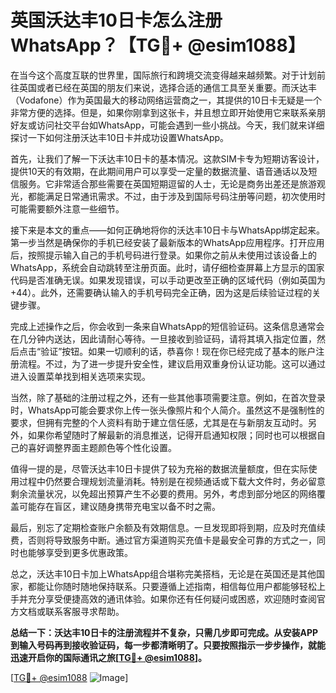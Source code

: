 # 英国沃达丰10日卡怎么注册WhatsApp？【TG💪+ @esim1088】

在当今这个高度互联的世界里，国际旅行和跨境交流变得越来越频繁。对于计划前往英国或者已经在英国的朋友们来说，选择合适的通信工具至关重要。而沃达丰（Vodafone）作为英国最大的移动网络运营商之一，其提供的10日卡无疑是一个非常方便的选择。但是，如果你刚拿到这张卡，并且想立即开始使用它来联系亲朋好友或访问社交平台如WhatsApp，可能会遇到一些小挑战。今天，我们就来详细探讨一下如何注册沃达丰10日卡并成功设置WhatsApp。

首先，让我们了解一下沃达丰10日卡的基本情况。这款SIM卡专为短期访客设计，提供10天的有效期，在此期间用户可以享受一定量的数据流量、语音通话以及短信服务。它非常适合那些需要在英国短期逗留的人士，无论是商务出差还是旅游观光，都能满足日常通讯需求。不过，由于涉及到国际号码注册等问题，初次使用时可能需要额外注意一些细节。

接下来是本文的重点——如何正确地将你的沃达丰10日卡与WhatsApp绑定起来。第一步当然是确保你的手机已经安装了最新版本的WhatsApp应用程序。打开应用后，按照提示输入自己的手机号码进行登录。如果你之前从未使用过该设备上的WhatsApp，系统会自动跳转至注册页面。此时，请仔细检查屏幕上方显示的国家代码是否准确无误。如果发现错误，可以手动更改至正确的区域代码（例如英国为+44）。此外，还需要确认输入的手机号码完全正确，因为这是后续验证过程的关键步骤。

完成上述操作之后，你会收到一条来自WhatsApp的短信验证码。这条信息通常会在几分钟内送达，因此请耐心等待。一旦接收到验证码，请将其填入指定位置，然后点击“验证”按钮。如果一切顺利的话，恭喜你！现在你已经完成了基本的账户注册流程。不过，为了进一步提升安全性，建议启用双重身份认证功能。这可以通过进入设置菜单找到相关选项来实现。

当然，除了基础的注册过程之外，还有一些其他事项需要注意。例如，在首次登录时，WhatsApp可能会要求你上传一张头像照片和个人简介。虽然这不是强制性的要求，但拥有完整的个人资料有助于建立信任感，尤其是在与新朋友互动时。另外，如果你希望随时了解最新的消息推送，记得开启通知权限；同时也可以根据自己的喜好调整界面主题颜色等个性化设置。

值得一提的是，尽管沃达丰10日卡提供了较为充裕的数据流量额度，但在实际使用过程中仍然要合理规划流量消耗。特别是在视频通话或下载大文件时，务必留意剩余流量状况，以免超出预算产生不必要的费用。另外，考虑到部分地区的网络覆盖可能存在盲区，建议随身携带充电宝以备不时之需。

最后，别忘了定期检查账户余额及有效期信息。一旦发现即将到期，应及时充值续费，否则将导致服务中断。通过官方渠道购买充值卡是最安全可靠的方式之一，同时也能够享受到更多优惠政策。

总之，沃达丰10日卡加上WhatsApp组合堪称完美搭档，无论是在英国还是其他国家，都能让你随时随地保持联系。只要遵循上述指南，相信每位用户都能够轻松上手并充分享受便捷高效的通讯体验。如果你还有任何疑问或困惑，欢迎随时查阅官方文档或联系客服寻求帮助。

**总结一下：沃达丰10日卡的注册流程并不复杂，只需几步即可完成。从安装APP到输入号码再到接收验证码，每一步都清晰明了。只要按照指示一步步操作，就能迅速开启你的国际通讯之旅[[TG💪+ @esim1088](https://t.me/s/esim1088)]。**

[[TG💪+ @esim1088](https://t.me/s/esim1088) ![Image](https://i.postimg.cc/4NQfJmqS/Snipaste-2025-05-13-00-14-12.png)]